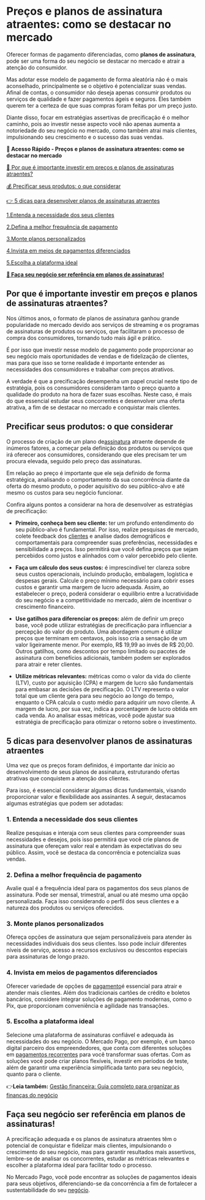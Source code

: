 # Preços e planos de assinatura atraentes: como se destacar no mercado

Oferecer formas de pagamento diferenciadas, como **planos de assinatura**, pode ser uma forma do seu negócio se destacar no mercado e atrair a atenção do consumidor.

Mas adotar esse modelo de pagamento de forma aleatória não é o mais aconselhado, principalmente se o objetivo é potencializar suas vendas. Afinal de contas, o consumidor não deseja apenas consumir produtos ou serviços de qualidade e fazer pagamentos ágeis e seguros. Eles também querem ter a certeza de que suas compras foram feitas por um preço justo.

Diante disso, focar em estratégias assertivas de precificação é o melhor caminho, pois ao investir nesse aspecto você não apenas aumenta a notoriedade do seu negócio no mercado, como também atrai mais clientes, impulsionando seu crescimento e o sucesso das suas vendas.

**💙 Acesso Rápido - Preços e planos de assinatura atraentes: como se destacar no mercado**

[🤔 Por que é importante investir em preços e planos de assinaturas atraentes?](#A)

[💰 Precificar seus produtos: o que considerar](#B)

[👉 5 dicas para desenvolver planos de assinaturas atraentes](#C)

[1.Entenda a necessidade dos seus clientes](#D)

[2.Defina a melhor frequência de pagamento](#E)

[3.Monte planos personalizados](#F)

[4.Invista em meios de pagamentos diferenciados](#G)

[5.Escolha a plataforma ideal](#H)

**[🎯 Faça seu negócio ser referência em planos de assinaturas!](#I)**

[](#)
## Por que é importante investir em preços e planos de assinaturas atraentes?

Nos últimos anos, o formato de planos de assinatura ganhou grande popularidade no mercado devido aos serviços de streaming e os programas de assinaturas de produtos ou serviços, que facilitaram o processo de compra dos consumidores, tornando tudo mais ágil e prático.

É por isso que investir nesse modelo de pagamento pode proporcionar ao seu negócio mais oportunidades de vendas e de fidelização de clientes, mas para que isso se torne realidade é importante entender as necessidades dos consumidores e trabalhar com preços atrativos.

A verdade é que a precificação desempenha um papel crucial neste tipo de estratégia, pois os consumidores consideram tanto o preço quanto a qualidade do produto na hora de fazer suas escolhas. Neste caso, é mais do que essencial estudar seus concorrentes e desenvolver uma oferta atrativa, a fim de se destacar no mercado e conquistar mais clientes.

[](#)
## Precificar seus produtos: o que considerar

O processo de criação de um plano de[assinatura](https://meubolso.mercadopago.com.br/clubes-de-assinatura) atraente depende de inúmeros fatores, a começar pela definição dos produtos ou serviços que irá oferecer aos consumidores, considerando que eles precisam ter um procura elevada, seguido pelo preço das assinaturas.

Em relação ao preço é importante que ele seja definido de forma estratégica, analisando o comportamento da sua concorrência diante da oferta do mesmo produto, o poder aquisitivo do seu público-alvo e até mesmo os custos para seu negócio funcionar.

Confira alguns pontos a considerar na hora de desenvolver as estratégias de precificação:

- **Primeiro, conheça bem seu cliente:** ter um profundo entendimento do seu público-alvo é fundamental. Por isso, realize pesquisas de mercado, colete feedback dos [clientes](https://meubolso.mercadopago.com.br/gestao-de-clientes-para-seu-negocio) e analise dados demográficos e comportamentais para compreender suas preferências, necessidades e sensibilidade a preços. Isso permitirá que você defina preços que sejam percebidos como justos e alinhados com o valor percebido pelo cliente.

- **Faça um cálculo dos seus custos:** é imprescindível ter clareza sobre seus custos operacionais, incluindo produção, embalagem, logística e despesas gerais. Calcule o preço mínimo necessário para cobrir esses custos e garantir uma margem de lucro adequada. Assim, ao estabelecer o preço, poderá considerar o equilíbrio entre a lucratividade do seu negócio e a competitividade no mercado, além de incentivar o crescimento financeiro.

- **Use gatilhos para diferenciar os preços:** além de definir um preço base, você pode utilizar estratégias de precificação para influenciar a percepção do valor do produto. Uma abordagem comum é utilizar preços que terminam em centavos, pois isso cria a sensação de um valor ligeiramente menor. Por exemplo, R$ 19,99 ao invés de R$ 20,00. Outros gatilhos, como descontos por tempo limitado ou pacotes de assinatura com benefícios adicionais, também podem ser explorados para atrair e reter clientes.

- **Utilize métricas relevantes:** métricas como o valor da vida do cliente (LTV), custo por aquisição (CPA) e margem de lucro são fundamentais para embasar as decisões de precificação. O LTV representa o valor total que um cliente gera para seu negócio ao longo do tempo, enquanto o CPA calcula o custo médio para adquirir um novo cliente. A margem de lucro, por sua vez, indica a porcentagem de lucro obtida em cada venda. Ao analisar essas métricas, você pode ajustar sua estratégia de precificação para otimizar o retorno sobre o investimento.

[](#)
## 

## 5 dicas para desenvolver planos de assinaturas atraentes

Uma vez que os preços foram definidos, é importante dar início ao desenvolvimento de seus planos de assinatura, estruturando ofertas atrativas que conquistem a atenção dos clientes.

Para isso, é essencial considerar algumas dicas fundamentais, visando proporcionar valor e flexibilidade aos assinantes. A seguir, destacamos algumas estratégias que podem ser adotadas:

[](#)
### 1. Entenda a necessidade dos seus clientes

Realize pesquisas e interaja com seus clientes para compreender suas necessidades e desejos, pois isso permitirá que você crie planos de assinatura que ofereçam valor real e atendam às expectativas do seu público. Assim, você se destaca da concorrência e potencializa suas vendas.

[](#)
### 2. Defina a melhor frequência de pagamento

Avalie qual é a frequência ideal para os pagamentos dos seus planos de assinatura. Pode ser mensal, trimestral, anual ou até mesmo uma opção personalizada. Faça isso considerando o perfil dos seus clientes e a natureza dos produtos ou serviços oferecidos.

[](#)
### 3. Monte planos personalizados

Ofereça opções de assinatura que sejam personalizáveis para atender às necessidades individuais dos seus clientes. Isso pode incluir diferentes níveis de serviço, acesso a recursos exclusivos ou descontos especiais para assinaturas de longo prazo.

[](#)
### 4. Invista em meios de pagamentos diferenciados

Oferecer variedade de opções de [pagamento](https://meubolso.mercadopago.com.br/receita-previsivel-e-pagamento-recorrente)é essencial para atrair e atender mais clientes. Além dos tradicionais cartões de crédito e boletos bancários, considere integrar soluções de pagamento modernas, como o Pix, que proporcionam conveniência e agilidade nas transações.

[](#)
### 5. Escolha a plataforma ideal

Selecione uma plataforma de assinaturas confiável e adequada às necessidades do seu negócio. O Mercado Pago, por exemplo, é um banco digital parceiro dos empreendedores, que conta com diferentes soluções em [pagamentos recorrentes](https://meubolso.mercadopago.com.br/assinaturas-conheca-nova-solucao-de-pagamento-recorrente-do-mercado-pago) para você transformar suas ofertas. Com as soluções você pode criar planos flexíveis, investir em períodos de teste, além de garantir uma experiência simplificada tanto para seu negócio, quanto para o cliente.

👉**Leia também:** [Gestão financeira: Guia completo para organizar as finanças do negócio](https://meubolso.mercadopago.com.br/gestao-financeira)

[](#)
## Faça seu negócio ser referência em planos de assinaturas!

A precificação adequada e os planos de assinatura atraentes têm o potencial de conquistar e fidelizar mais clientes, impulsionando o crescimento do seu negócio, mas para garantir resultados mais assertivos, lembre-se de analisar os concorrentes, estudar as métricas relevantes e escolher a plataforma ideal para facilitar todo o processo.

No Mercado Pago, você pode encontrar as soluções de pagamentos ideais para seus objetivos, diferenciando-se da concorrência a fim de fortalecer a sustentabilidade do seu [negócio](https://meubolso.mercadopago.com.br/como-adotar-programa-fidelidade-no-seu-negocio).